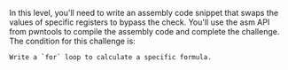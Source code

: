 In this level, you'll need to write an assembly code snippet that swaps the values of specific registers to bypass the check. You'll use the asm API from pwntools to compile the assembly code and complete the challenge. The condition for this challenge is:


```
Write a `for` loop to calculate a specific formula.
```
